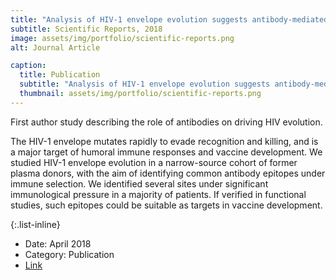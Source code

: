 ```yaml
---
title: "Analysis of HIV-1 envelope evolution suggests antibody-mediated selection of common epitopes"
subtitle: Scientific Reports, 2018
image: assets/img/portfolio/scientific-reports.png
alt: Journal Article

caption:
  title: Publication
  subtitle: "Analysis of HIV-1 envelope evolution suggests antibody-mediated selection of common epitopes"
  thumbnail: assets/img/portfolio/scientific-reports.png
---
```

First author study describing the role of antibodies on driving HIV evolution.<br>

The HIV-1 envelope mutates rapidly to evade recognition and killing, and is a major target of humoral immune responses and vaccine development. 
We studied HIV-1 envelope evolution in a narrow-source cohort of former plasma donors, with the aim of identifying common antibody epitopes under immune selection.
We identified several sites under significant immunological pressure in a majority of patients. If verified in functional studies, such epitopes could be suitable as targets in vaccine development.

{:.list-inline}
- Date: April 2018
- Category: Publication
- <a href="https://www.ncbi.nlm.nih.gov/pmc/articles/PMC5893620/" target="_blank">Link</a>
